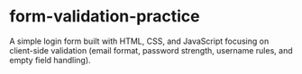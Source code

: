 # form-validation-practice
A simple login form built with HTML, CSS, and JavaScript focusing on client-side validation (email format, password strength, username rules, and empty field handling).
